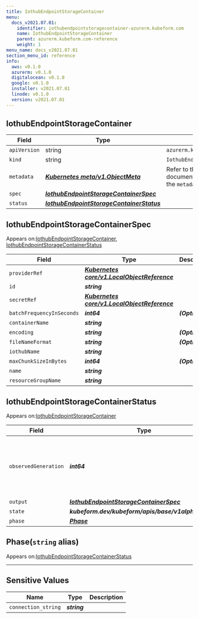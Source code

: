 ```yaml
---
title: IothubEndpointStorageContainer
menu:
  docs_v2021.07.01:
    identifier: iothubendpointstoragecontainer-azurerm.kubeform.com
    name: IothubEndpointStorageContainer
    parent: azurerm.kubeform.com-reference
    weight: 1
menu_name: docs_v2021.07.01
section_menu_id: reference
info:
  aws: v0.1.0
  azurerm: v0.1.0
  digitalocean: v0.1.0
  google: v0.1.0
  installer: v2021.07.01
  linode: v0.1.0
  version: v2021.07.01
---
```


## IothubEndpointStorageContainer
| Field | Type | Description |
| ------ | ----- | ----------- |
| `apiVersion` | string | `azurerm.kubeform.com/v1alpha1` |
|    `kind` | string | `IothubEndpointStorageContainer` |
| `metadata` | ***[Kubernetes meta/v1.ObjectMeta](https://v1-18.docs.kubernetes.io/docs/reference/generated/kubernetes-api/v1.18/#objectmeta-v1-meta)***|Refer to the Kubernetes API documentation for the fields of the `metadata` field.|
| `spec` | ***[IothubEndpointStorageContainerSpec](#iothubendpointstoragecontainerspec)***||
| `status` | ***[IothubEndpointStorageContainerStatus](#iothubendpointstoragecontainerstatus)***||
## IothubEndpointStorageContainerSpec

Appears on:[IothubEndpointStorageContainer](#iothubendpointstoragecontainer), [IothubEndpointStorageContainerStatus](#iothubendpointstoragecontainerstatus)

| Field | Type | Description |
| ------ | ----- | ----------- |
| `providerRef` | ***[Kubernetes core/v1.LocalObjectReference](https://v1-18.docs.kubernetes.io/docs/reference/generated/kubernetes-api/v1.18/#localobjectreference-v1-core)***||
| `id` | ***string***||
| `secretRef` | ***[Kubernetes core/v1.LocalObjectReference](https://v1-18.docs.kubernetes.io/docs/reference/generated/kubernetes-api/v1.18/#localobjectreference-v1-core)***||
| `batchFrequencyInSeconds` | ***int64***| ***(Optional)*** |
| `containerName` | ***string***||
| `encoding` | ***string***| ***(Optional)*** |
| `fileNameFormat` | ***string***| ***(Optional)*** |
| `iothubName` | ***string***||
| `maxChunkSizeInBytes` | ***int64***| ***(Optional)*** |
| `name` | ***string***||
| `resourceGroupName` | ***string***||
## IothubEndpointStorageContainerStatus

Appears on:[IothubEndpointStorageContainer](#iothubendpointstoragecontainer)

| Field | Type | Description |
| ------ | ----- | ----------- |
| `observedGeneration` | ***int64***| ***(Optional)*** Resource generation, which is updated on mutation by the API Server.|
| `output` | ***[IothubEndpointStorageContainerSpec](#iothubendpointstoragecontainerspec)***| ***(Optional)*** |
| `state` | ***kubeform.dev/kubeform/apis/base/v1alpha1.State***| ***(Optional)*** |
| `phase` | ***[Phase](#phase)***| ***(Optional)*** |
## Phase(`string` alias)

Appears on:[IothubEndpointStorageContainerStatus](#iothubendpointstoragecontainerstatus)

---
## Sensitive Values
| Name | Type | Description |
|------|------|-------------|
| `connection_string` | ***string*** ||
